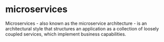 # microservices
Microservices - also known as the microservice architecture - is an architectural style that structures an application as a collection of loosely coupled services, which implement business capabilities.

